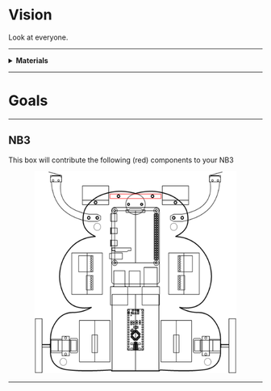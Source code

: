 # Vision

Look at everyone.

----

<details><summary><b>Materials</b></summary><p>

Contents|Description| # |Data|Link|
:-------|:----------|:-:|:--:|:--:|
Camera (RPiv2)|Raspberry Pi 8 MP camera|1|[-D-](_data/datasheets/rpi_camera_v2.pdf)|[-L-](https://uk.farnell.com/raspberry-pi/rpi-8mp-camera-board/raspberry-pi-camera-board-v2/dp/2510728)
Camera Mount|Custom laser cut camera mount|1|[-D-](NB3_camera_mount)|-
M2 screw| M2 threaded bolt (8 mm)|4|-|-
M2 nut| M2 threaded nut|4|-|-

</p></details>

----

# Goals

----

## NB3

This box will contribute the following (red) components to your NB3

<p align="center">
<img src="_data/images/NB3_vision.png" alt="NB3 stage" width="400" height="400">
<p>

----
